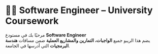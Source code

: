 # 👨‍💻 Software Engineer – University Coursework

مرحبًا بك في مستودع **Software Engineer**  
يضم هذا الريبو جميع **الواجبات، التمارين
والمشاريع العملية** ضمن مساقات **هندسة البرمجيات** التي أدرسها في الجامعة.

